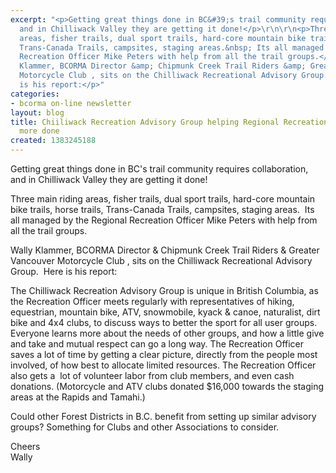 ```yaml
---
excerpt: "<p>Getting great things done in BC&#39;s trail community requires collaboration,
  and in Chilliwack Valley they are getting it done!</p>\r\n\r\n<p>Three main riding
  areas, fisher trails, dual sport trails, hard-core mountain bike trails, horse trails,
  Trans-Canada Trails, campsites, staging areas.&nbsp; Its all managed by the Regional
  Recreation Officer Mike Peters with help from all the trail groups.</p>\r\n\r\n<p>Wally
  Klammer, BCORMA Director &amp; Chipmunk Creek Trail Riders &amp; Greater Vancouver
  Motorcycle Club , sits on the Chilliwack Recreational Advisory Group.&nbsp; Here
  is his report:</p>"
categories:
- bcorma on-line newsletter
layout: blog
title: Chiiliwack Recreation Advisory Group helping Regional Recreation Officer get
  more done
created: 1383245188
---
```

<p>Getting great things done in BC&#39;s trail community requires collaboration, and in Chilliwack Valley they are getting it done!</p>

<p>Three main riding areas, fisher trails, dual sport trails, hard-core mountain bike trails, horse trails, Trans-Canada Trails, campsites, staging areas.&nbsp; Its all managed by the Regional Recreation Officer Mike Peters with help from all the trail groups.</p>

<p>Wally Klammer, BCORMA Director &amp; Chipmunk Creek Trail Riders &amp; Greater Vancouver Motorcycle Club , sits on the Chilliwack Recreational Advisory Group.&nbsp; Here is his report:</p>

<p>The Chilliwack Recreation Advisory Group is unique in British Columbia, as the Recreation Officer meets regularly with representatives of hiking, equestrian, mountain bike, ATV, snowmobile, kyack &amp; canoe, naturalist, dirt bike and 4x4 clubs, to discuss ways to better the sport for all user groups. Everyone learns more about the needs of other groups, and how a little give and take and mutual respect can go a long way. The Recreation Officer saves a lot of time by getting a clear picture, directly from the people most involved, of how best to allocate limited resources. The Recreation Officer also gets a&nbsp; lot of volunteer labor from club members, and even cash donations. (Motorcycle and ATV clubs donated $16,000 towards the staging areas at the Rapids and Tamahi.)</p>

<p>Could other Forest Districts in B.C. benefit from setting up similar advisory groups? Something for Clubs and other Associations to consider.</p>

<p>Cheers<br />
Wally</p>
